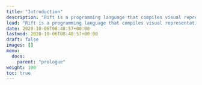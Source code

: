 ```yaml
---
title: "Introduction"
description: "Rift is a programming language that compiles visual representations to machine code focusing on performance and build times."
lead: "Rift is a programming language that compiles visual representations to machine code focusing on performance and build times."
date: 2020-10-06T08:48:57+00:00
lastmod: 2020-10-06T08:48:57+00:00
draft: false
images: []
menu:
  docs:
    parent: "prologue"
weight: 100
toc: true
---
```

